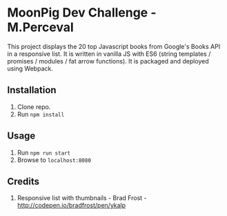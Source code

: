 # MoonPig Dev Challenge - M.Perceval

This project displays the 20 top Javascript books from Google's Books API in a responsive list.
It is written in vanilla JS with ES6 (string templates / promises / modules / fat arrow functions).
It is packaged and deployed using Webpack.

## Installation
1.	Clone repo.
2.	Run `npm install`
## Usage
1.	Run `npm run start`
2.	Browse to `localhost:8080`

## Credits
1.	Responsive list with thumbnails - Brad Frost - http://codepen.io/bradfrost/pen/ykalp
